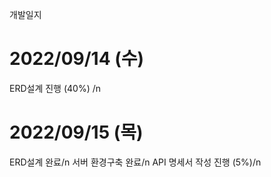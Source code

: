 
개발일지

# 2022/09/14 (수)
ERD설계 진행 (40%) /n

# 2022/09/15 (목)
ERD설계 완료/n
서버 환경구축 완료/n
API 명세서 작성 진행 (5%)/n

